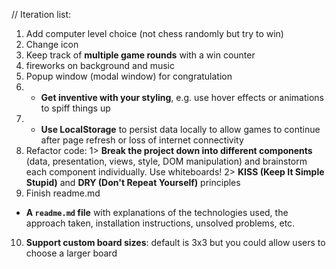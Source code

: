 //
Iteration list:
1. Add computer level choice (not chess randomly but try to win)
2. Change icon
3. Keep track of **multiple game rounds** with a win counter
4. fireworks on background and music
5. Popup window (modal window) for congratulation
6. * **Get inventive with your styling**, e.g. use hover effects or animations to spiff things up
7. * **Use LocalStorage** to persist data locally to allow games to continue after page refresh or loss of internet connectivity
8. Refactor code:
1> **Break the project down into different components** (data, presentation, views, style, DOM manipulation) and brainstorm each component individually. Use whiteboards!
2> **KISS (Keep It Simple Stupid)** and **DRY (Don't Repeat Yourself)** principles
9. Finish readme.md
* **A ``readme.md`` file** with explanations of the technologies used, the approach taken, installation instructions, unsolved problems, etc.
10. **Support custom board sizes**: default is 3x3 but you could allow users to choose a larger board
